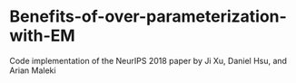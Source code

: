 # Benefits-of-over-parameterization-with-EM
Code implementation of the NeurIPS 2018 paper by Ji Xu, Daniel Hsu, and Arian Maleki
